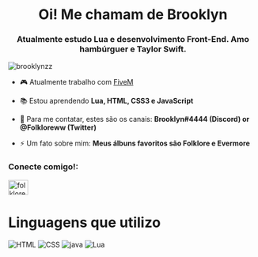 <h1 align="center">Oi! Me chamam de Brooklyn</h1>
<h3 align="center">Atualmente estudo Lua e desenvolvimento Front-End. Amo hambúrguer e Taylor Swift.</h3>

<p align="left"> <img src="https://komarev.com/ghpvc/?username=brooklynzz&label=Profile%20Views&color=daa520&style=flat" alt="brooklynzz" /> </p>

- 🎮 Atualmente trabalho com [FiveM](discord.gg/cidadegelada)

- 📚 Estou aprendendo **Lua, HTML, CSS3 e JavaScript**

- 📱 Para me contatar, estes são os canais: **Brooklyn#4444 (Discord) or @Folkloreww (Twitter)**

- ⚡ Um fato sobre mim: **Meus álbuns favoritos são Folklore e Evermore**

<h3 align="left">Conecte comigo!:</h3>
<p align="left">
<a href="https://twitter.com/folkloreww" target="blank"><img align="center" src="https://raw.githubusercontent.com/rahuldkjain/github-profile-readme-generator/master/src/images/icons/Social/twitter.svg" alt="folkloreww" height="30" width="40" /></a>
</p>

# Linguagens que utilizo

  <img src="https://img.shields.io/badge/HTML-239120?style=for-the-badge&logo=html5&logoColor=white" alt="HTML">
  <img src="https://img.shields.io/badge/CSS-239120?&style=for-the-badge&logo=css3&logoColor=white" alt="CSS"> <img src="https://img.shields.io/badge/JavaScript-F7DF1E?style=for-the-badge&logo=javascript&logoColor=black" alt="java">
  <img src="https://img.shields.io/badge/Lua-2C2D72?style=for-the-badge&logo=lua&logoColor=white" alt="Lua">


<!--
Brooklynzz/Brooklyn is a ✨ special ✨ repository because its README.md (this file) appears on your GitHub profile.
